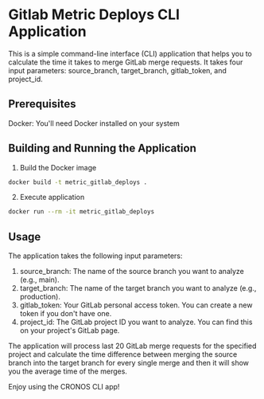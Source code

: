 # Gitlab Metric Deploys CLI Application
This is a simple command-line interface (CLI) application that helps you to calculate the time it takes to merge GitLab merge requests. It takes four input parameters: source_branch, target_branch, gitlab_token, and project_id.

## Prerequisites
Docker: You'll need Docker installed on your system

## Building and Running the Application

1. Build the Docker image
```bash
docker build -t metric_gitlab_deploys .
```
2. Execute application
```bash
docker run --rm -it metric_gitlab_deploys
```

## Usage

The application takes the following input parameters:

1. source_branch: The name of the source branch you want to analyze (e.g., main).
1. target_branch: The name of the target branch you want to analyze (e.g., production).
1. gitlab_token: Your GitLab personal access token. You can create a new token if you don't have one.
1. project_id: The GitLab project ID you want to analyze. You can find this on your project's GitLab page.

The application will process last 20 GitLab merge requests for the specified project and calculate the time difference between merging the source branch into the target branch for every single merge and then it will show you the average time of the merges.

Enjoy using the CRONOS CLI app!

